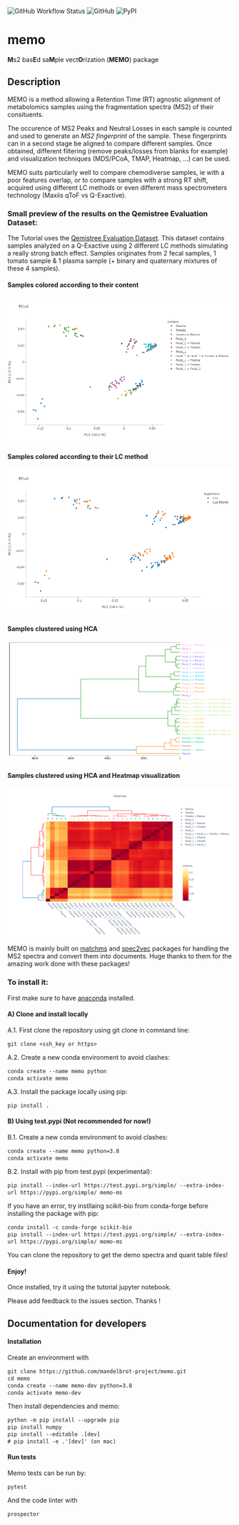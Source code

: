 ![GitHub Workflow Status](https://img.shields.io/github/workflow/status/mandelbrot-project/memo/CI_Build.yml)
![GitHub](https://img.shields.io/github/license/mandelbrot-project/memo)
![PyPI](https://img.shields.io/pypi/v/memo-ms)

# memo
**M**s2 bas**E**d sa**M**ple vect**O**rization (**MEMO**) package

## Description

MEMO is a method allowing a Retention Time (RT) agnostic alignment of metabolomics samples using the fragmentation spectra (MS2) of their consituents.

The occurence of MS2 Peaks and Neutral Losses in each sample is counted and used to generate an *MS2 fingerprint* of the sample. These fingerprints can in a second stage be aligned to compare different samples. Once obtained, different filtering (remove peaks/losses from blanks for example) and visualization techniques (MDS/PCoA, TMAP, Heatmap, ...) can be used. 

MEMO suits particularly well to compare chemodiverse samples, ie with a poor features overlap, or to compare samples with a strong RT shift, acquired using different LC methods or even different mass spectrometers technology (Maxiis qToF vs Q-Exactive).

### Small preview of the results on the Qemistree Evaluation Dataset:

The Tutorial uses the [Qemistree Evaluation Dataset](https://www.nature.com/articles/s41589-020-00677-3). This dataset contains samples analyzed on a Q-Exactive using 2 different LC methods simulating a really strong batch effect. Samples originates from 2 fecal samples, 1 tomato sample & 1 plasma sample (+ binary and quaternary mixtures of these 4 samples).

#### Samples colored according to their content
![plot](./pcoa_tuto_contains.png)

#### Samples colored according to their LC method
![plot](./pcoa_tuto_method.png)

#### Samples clustered using HCA
![plot](./hca.png)

#### Samples clustered using HCA and Heatmap visualization
![plot](./heatmap.png)



MEMO is mainly built on [matchms](https://github.com/matchms/matchms) and [spec2vec](https://github.com/iomega/spec2vec) packages for handling the MS2 spectra and convert them into documents. Huge thanks to them for the amazing work done with these packages!

### To install it:

First make sure to have [anaconda](https://www.anaconda.com/products/individual) installed.

#### A) Clone and install locally
A.1. First clone the repository using git clone in command line:
```
git clone <ssh_key or https>
```
A.2. Create a new conda environment to avoid clashes:
```
conda create --name memo python
conda activate memo
```

A.3. Install the package locally using pip:
```
pip install .
```
#### B) Using test.pypi (Not recommended for now!)

B.1. Create a new conda environment to avoid clashes:
```
conda create --name memo python=3.8
conda activate memo
```
B.2. Install with pip from test.pypi (experimental):
```
pip install --index-url https://test.pypi.org/simple/ --extra-index-url https://pypi.org/simple/ memo-ms
```

If you have an error, try instllaing scikit-bio from conda-forge before installing the package with pip:
```
conda install -c conda-forge scikit-bio
pip install --index-url https://test.pypi.org/simple/ --extra-index-url https://pypi.org/simple/ memo-ms
```

You can clone the repository to get the demo spectra and quant table files!

#### Enjoy!

Once installed, try it using the tutorial jupyter notebook.

Please add feedback to the issues section. Thanks !

## Documentation for developers

#### Installation
Create an environment with
```
git clone https://github.com/mandelbrot-project/memo.git
cd memo
conda create --name memo-dev python=3.8
conda activate memo-dev
```
Then install dependencies and memo:
```
python -m pip install --upgrade pip
pip install numpy
pip install --editable .[dev]
# pip install -e .'[dev]' (on mac)
```

#### Run tests
Memo tests can be run by:
```
pytest
``` 
And the code linter with
```
prospector
```
